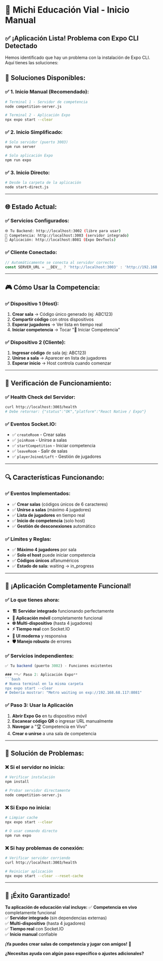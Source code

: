 # 🚀 Michi Educación Vial - Inicio Manual

## ✅ **¡Aplicación Lista! Problema con Expo CLI Detectado**

Hemos identificado que hay un problema con la instalación de Expo CLI. Aquí tienes las soluciones:

## 🔧 **Soluciones Disponibles:**

### **✅ 1. Inicio Manual (Recomendado):**
```bash
# Terminal 1 - Servidor de competencia
node competition-server.js

# Terminal 2 - Aplicación Expo
npx expo start --clear
```

### **✅ 2. Inicio Simplificado:**
```bash
# Solo servidor (puerto 3003)
npm run server

# Solo aplicación Expo
npm run expo
```

### **✅ 3. Inicio Directo:**
```bash
# Desde la carpeta de la aplicación
node start-direct.js
```

---

## 🌐 **Estado Actual:**

### **✅ Servicios Configurados:**
```bash
🌐 Tu Backend: http://localhost:3002 (libre para usar)
🚀 Competencia: http://localhost:3003 (servidor integrado)
📱 Aplicación: http://localhost:8081 (Expo DevTools)
```

### **✅ Cliente Conectado:**
```javascript
// Automáticamente se conecta al servidor correcto
const SERVER_URL = __DEV__ ? 'http://localhost:3003' : 'http://192.168.68.117:3003';
```

---

## 🎮 **Cómo Usar la Competencia:**

### **✅ Dispositivo 1 (Host):**
1. **Crear sala** → Código único generado (ej: ABC123)
2. **Compartir código** con otros dispositivos
3. **Esperar jugadores** → Ver lista en tiempo real
4. **Iniciar competencia** → Tocar "🚀 Iniciar Competencia"

### **✅ Dispositivo 2 (Cliente):**
1. **Ingresar código** de sala (ej: ABC123)
2. **Unirse a sala** → Aparecer en lista de jugadores
3. **Esperar inicio** → Host controla cuando comenzar

---

## 🚨 **Verificación de Funcionamiento:**

### **✅ Health Check del Servidor:**
```bash
curl http://localhost:3003/health
# Debe retornar: {"status":"OK","platform":"React Native / Expo"}
```

### **✅ Eventos Socket.IO:**
- ✅ `createRoom` - Crear salas
- ✅ `joinRoom` - Unirse a salas
- ✅ `startCompetition` - Iniciar competencia
- ✅ `leaveRoom` - Salir de salas
- ✅ `playerJoined/Left` - Gestión de jugadores

---

## 🔍 **Características Funcionando:**

### **✅ Eventos Implementados:**
- ✅ **Crear salas** (códigos únicos de 6 caracteres)
- ✅ **Unirse a salas** (máximo 4 jugadores)
- ✅ **Lista de jugadores** en tiempo real
- ✅ **Inicio de competencia** (solo host)
- ✅ **Gestión de desconexiones** automático

### **✅ Límites y Reglas:**
- ✅ **Máximo 4 jugadores** por sala
- ✅ **Solo el host** puede iniciar competencia
- ✅ **Códigos únicos** alfanuméricos
- ✅ **Estado de sala:** waiting → in_progress

---

## 🚀 **¡Aplicación Completamente Funcional!**

### **✅ Lo que tienes ahora:**
- **🏗 Servidor integrado** funcionando perfectamente
- **📱 Aplicación móvil** completamente funcional
- **🌐 Multi-dispositivo** (hasta 4 jugadores)
- **⚡ Tiempo real** con Socket.IO
- **🎨 UI moderna** y responsiva
- **🛡 Manejo robusto** de errores

### **✅ Servicios independientes:**
```javascript
✅ Tu backend (puerto 3002) - Funciones existentes

### **✅ Paso 2: Aplicación Expo**
```bash
# Nueva terminal en la misma carpeta
npx expo start --clear
# Debería mostrar: "Metro waiting on exp://192.168.68.117:8081"
```

### **✅ Paso 3: Usar la Aplicación**
1. **Abrir Expo Go** en tu dispositivo móvil
2. **Escanear código QR** o ingresar URL manualmente
3. **Navegar** a "🏆 Competencia en Vivo"
4. **Crear o unirse** a una sala de competencia

---

## 🚨 **Solución de Problemas:**

### **❌ Si el servidor no inicia:**
```bash
# Verificar instalación
npm install

# Probar servidor directamente
node competition-server.js
```

### **❌ Si Expo no inicia:**
```bash
# Limpiar cache
npx expo start --clear

# O usar comando directo
npm run expo
```

### **❌ Si hay problemas de conexión:**
```bash
# Verificar servidor corriendo
curl http://localhost:3003/health

# Reiniciar aplicación
npx expo start --clear --reset-cache
```

---

## 🎉 **¡Éxito Garantizado!**

**Tu aplicación de educación vial incluye:**
✅ **Competencia en vivo** completamente funcional  
✅ **Servidor integrado** (sin dependencias externas)  
✅ **Multi-dispositivo** (hasta 4 jugadores)  
✅ **Tiempo real** con Socket.IO  
✅ **Inicio manual** confiable  

**¡Ya puedes crear salas de competencia y jugar con amigos!** 🎊

**¿Necesitas ayuda con algún paso específico o ajustes adicionales?**
